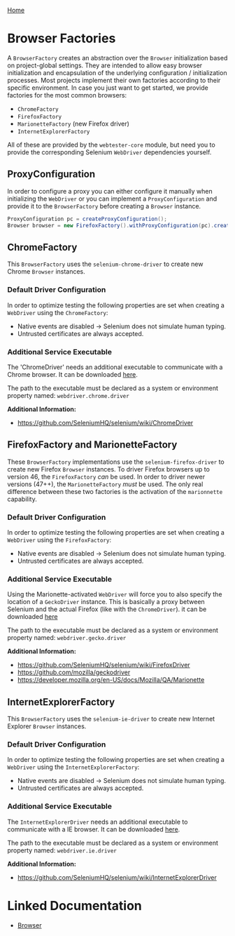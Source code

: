 [Home](../README.md)

# Browser Factories

A `BrowserFactory` creates an abstraction over the `Browser` initialization based on project-global settings.
They are intended to allow easy browser initialization and encapsulation of the underlying configuration / initialization
processes. Most projects implement their own factories according to their specific environment.
In case you just want to get started, we provide factories for the most common browsers:

- `ChromeFactory`
- `FirefoxFactory`
- `MarionetteFactory` (new Firefox driver)
- `InternetExplorerFactory`

All of these are provided by the `webtester-core` module, but need you to provide the corresponding Selenium `WebDriver` dependencies yourself.

## ProxyConfiguration

In order to configure a proxy you can either configure it manually when initializing the `WebDriver` or
you can implement a `ProxyConfiguration` and provide it to the `BrowserFactory` before creating a `Browser` instance.

```java
ProxyConfiguration pc = createProxyConfiguration();
Browser browser = new FirefoxFactory().withProxyConfiguration(pc).createBrowser();
```


## ChromeFactory

This `BrowserFactory` uses the `selenium-chrome-driver` to create new Chrome `Browser` instances.

### Default Driver Configuration
In order to optimize testing the following properties are set when creating a `WebDriver` using the `ChromeFactory`:

- Native events are disabled -> Selenium does not simulate human typing.
- Untrusted certificates are always accepted.

### Additional Service Executable
The 'ChromeDriver' needs an additional executable to communicate with a Chrome browser.
It can be downloaded [here](https://sites.google.com/a/chromium.org/chromedriver/downloads).

The path to the executable must be declared as a system or environment property named: `webdriver.chrome.driver`

**Additional Information:**
- https://github.com/SeleniumHQ/selenium/wiki/ChromeDriver


## FirefoxFactory and MarionetteFactory

These `BrowserFactory` implementations use the `selenium-firefox-driver` to create new Firefox `Browser` instances.
To driver Firefox browsers up to version 46, the `FirefoxFactory` *can* be used.
In order to driver newer versions (47++), the `MarionetteFactory` *must* be used.
The only real difference between these two factories is the activation of the `marionnette` capability.

### Default Driver Configuration
In order to optimize testing the following properties are set when creating a `WebDriver` using the `FirefoxFactory`:

- Native events are disabled -> Selenium does not simulate human typing.
- Untrusted certificates are always accepted.

### Additional Service Executable

Using the Marionette-activated `WebDriver` will force you to also specify the location of a `GeckoDriver` instance.
This is basically a proxy between Selenium and the actual Firefox (like with the `ChromeDriver`).
it can be downloaded [here](https://github.com/mozilla/geckodriver/releases)

The path to the executable must be declared as a system or environment property named: `webdriver.gecko.driver`

**Additional Information:**
- https://github.com/SeleniumHQ/selenium/wiki/FirefoxDriver
- https://github.com/mozilla/geckodriver
- https://developer.mozilla.org/en-US/docs/Mozilla/QA/Marionette


## InternetExplorerFactory

This `BrowserFactory` uses the `selenium-ie-driver` to create new Internet Explorer `Browser` instances.

### Default Driver Configuration
In order to optimize testing the following properties are set when creating a `WebDriver` using the `InternetExplorerFactory`:

- Native events are disabled -> Selenium does not simulate human typing.
- Untrusted certificates are always accepted.

### Additional Service Executable
The `InternetExplorerDriver` needs an additional executable to communicate with a IE browser.
It can be downloaded [here](http://selenium-release.storage.googleapis.com/index.html).

The path to the executable must be declared as a system or environment property named: `webdriver.ie.driver`

**Additional Information:**
- https://github.com/SeleniumHQ/selenium/wiki/InternetExplorerDriver

# Linked Documentation

- [Browser](browser.md)

